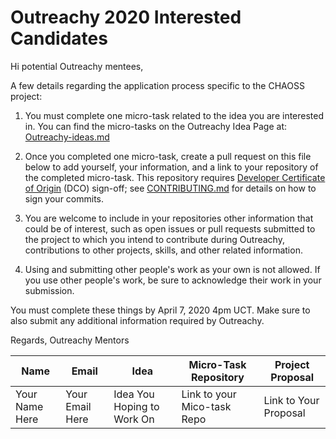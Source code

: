 # Outreachy 2020 Interested Candidates

Hi potential Outreachy mentees,

A few details regarding the application process specific to the CHAOSS project:

1) You must complete one micro-task related to the idea you are interested in. You can find the micro-tasks on the Outreachy Idea Page at: [Outreachy-ideas.md](./Outreachy-ideas.md)

2) Once you completed one micro-task, create a pull request on this file below to add yourself, your information, and a link to your repository of the completed micro-task. This repository requires [Developer Certificate of Origin](https://developercertificate.org/) (DCO) sign-off; see [CONTRIBUTING.md](https://github.com/chaoss/governance/blob/master/CONTRIBUTING.md#code-or-document-change-contributions-github-interface) for details on how to sign your commits.

3) You are welcome to include in your repositories other information that could be of interest, such as open issues or pull requests submitted to the project to which you intend to contribute during Outreachy, contributions to other projects, skills, and other related information.

4) Using and submitting other people's work as your own is not allowed. If you use other people's work, be sure to acknowledge their work in your submission.

You must complete these things by April 7, 2020 4pm UCT. Make sure to also submit any additional information required by Outreachy. 

Regards,
Outreachy Mentors

| Name | Email | Idea | Micro-Task Repository | Project Proposal |
| --- | --- | --- | --- | --- |
| Your Name Here | Your Email Here |  Idea You Hoping to Work On | Link to your Mico-task Repo | Link to Your Proposal |
